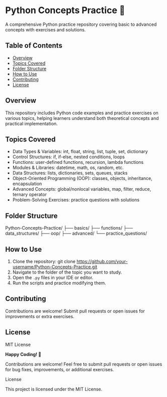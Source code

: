 # Python Concepts Practice 🐍

A comprehensive Python practice repository covering basic to advanced concepts with exercises and solutions.

## Table of Contents
- [Overview](#overview)
- [Topics Covered](#topics-covered)
- [Folder Structure](#folder-structure)
- [How to Use](#how-to-use)
- [Contributing](#contributing)
- [License](#license)


## Overview
This repository includes Python code examples and practice exercises on various topics, helping learners understand both theoretical concepts and practical implementation.

## Topics Covered
- Data Types & Variables: int, float, string, list, tuple, set, dictionary  
- Control Structures: if, if-else, nested conditions, loops  
- Functions: user-defined functions, recursion, lambda functions  
- Modules & Libraries: datetime, math, os, random, etc.  
- Data Structures: lists, dictionaries, sets, queues, stacks  
- Object-Oriented Programming (OOP): classes, objects, inheritance, encapsulation  
- Advanced Concepts: global/nonlocal variables, map, filter, reduce, ternary operator  
- Problem-Solving Exercises: practice questions with solutions  

## Folder Structure
Python-Concepts-Practice/
├── basics/
├── functions/
├── data_structures/
├── oop/
├── advanced/
└── practice_questions/

## How to Use
1. Clone the repository:
git clone https://github.com/your-username/Python-Concepts-Practice.git
2. Navigate to the folder of the topic you want to study.  
3. Open the `.py` files in your IDE or editor.  
4. Run the scripts and practice modifying them.

## Contributing
Contributions are welcome! Submit pull requests or open issues for improvements or extra exercises.

## License
MIT License

**Happy Coding! 🚀**


Contributions are welcome! Feel free to submit pull requests or open issues for bug fixes, improvements, or additional exercises.

License

This project is licensed under the MIT License.

